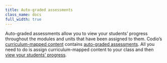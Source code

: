 ```yaml
---
title: Auto-graded assessments
class_name: docs
full_width: true
---
```


Auto-graded assessments allow you to view your students’ progress throughout the modules and units that have been assigned to them. Codio’s [curriculum-mapped content](/docs/account/content/courses/recommended) contains [auto-graded assessments](/docs/account/content/authoring/create/assessments). All you need to do is assign curriculum-mapped content to your class and then [view your students’ progress](/docs/teacher/assess/progress).
